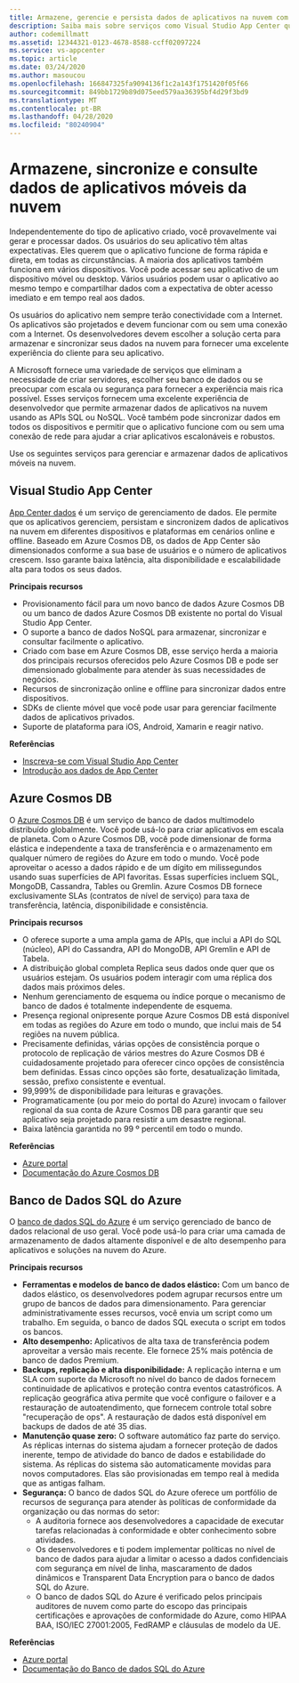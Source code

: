 ```yaml
---
title: Armazene, gerencie e persista dados de aplicativos na nuvem com Visual Studio App Center e serviços do Azure
description: Saiba mais sobre serviços como Visual Studio App Center que permitem armazenar, gerenciar e persistir dados de aplicativos móveis na nuvem.
author: codemillmatt
ms.assetid: 12344321-0123-4678-8588-ccff02097224
ms.service: vs-appcenter
ms.topic: article
ms.date: 03/24/2020
ms.author: masoucou
ms.openlocfilehash: 166847325fa9094136f1c2a143f1751420f05f66
ms.sourcegitcommit: 849bb1729b89d075eed579aa36395bf4d29f3bd9
ms.translationtype: MT
ms.contentlocale: pt-BR
ms.lasthandoff: 04/28/2020
ms.locfileid: "80240904"
---
```

# <a name="store-sync-and-query-mobile-application-data-from-the-cloud"></a>Armazene, sincronize e consulte dados de aplicativos móveis da nuvem
Independentemente do tipo de aplicativo criado, você provavelmente vai gerar e processar dados. Os usuários do seu aplicativo têm altas expectativas. Eles querem que o aplicativo funcione de forma rápida e direta, em todas as circunstâncias. A maioria dos aplicativos também funciona em vários dispositivos. Você pode acessar seu aplicativo de um dispositivo móvel ou desktop. Vários usuários podem usar o aplicativo ao mesmo tempo e compartilhar dados com a expectativa de obter acesso imediato e em tempo real aos dados.

Os usuários do aplicativo nem sempre terão conectividade com a Internet. Os aplicativos são projetados e devem funcionar com ou sem uma conexão com a Internet. Os desenvolvedores devem escolher a solução certa para armazenar e sincronizar seus dados na nuvem para fornecer uma excelente experiência do cliente para seu aplicativo.

A Microsoft fornece uma variedade de serviços que eliminam a necessidade de criar servidores, escolher seu banco de dados ou se preocupar com escala ou segurança para fornecer a experiência mais rica possível. Esses serviços fornecem uma excelente experiência de desenvolvedor que permite armazenar dados de aplicativos na nuvem usando as APIs SQL ou NoSQL. Você também pode sincronizar dados em todos os dispositivos e permitir que o aplicativo funcione com ou sem uma conexão de rede para ajudar a criar aplicativos escalonáveis e robustos.

Use os seguintes serviços para gerenciar e armazenar dados de aplicativos móveis na nuvem.

## <a name="visual-studio-app-center"></a>Visual Studio App Center
[App Center dados](/appcenter/data/) é um serviço de gerenciamento de dados. Ele permite que os aplicativos gerenciem, persistam e sincronizem dados de aplicativos na nuvem em diferentes dispositivos e plataformas em cenários online e offline. Baseado em Azure Cosmos DB, os dados de App Center são dimensionados conforme a sua base de usuários e o número de aplicativos crescem. Isso garante baixa latência, alta disponibilidade e escalabilidade alta para todos os seus dados.

**Principais recursos**
- Provisionamento fácil para um novo banco de dados Azure Cosmos DB ou um banco de dados Azure Cosmos DB existente no portal do Visual Studio App Center.
- O suporte a banco de dados NoSQL para armazenar, sincronizar e consultar facilmente o aplicativo.
- Criado com base em Azure Cosmos DB, esse serviço herda a maioria dos principais recursos oferecidos pelo Azure Cosmos DB e pode ser dimensionado globalmente para atender às suas necessidades de negócios.
- Recursos de sincronização online e offline para sincronizar dados entre dispositivos.
- SDKs de cliente móvel que você pode usar para gerenciar facilmente dados de aplicativos privados.
- Suporte de plataforma para iOS, Android, Xamarin e reagir nativo.

**Referências**
- [Inscreva-se com Visual Studio App Center](https://appcenter.ms/signup?utm_source=Mobile%20Development%20Docs&utm_medium=Azure&utm_campaign=New%20azure%20docs)
- [Introdução aos dados de App Center](/appcenter/data/getting-started)

## <a name="azure-cosmos-db"></a>Azure Cosmos DB
O [Azure Cosmos DB](https://azure.microsoft.com/services/cosmos-db/) é um serviço de banco de dados multimodelo distribuído globalmente. Você pode usá-lo para criar aplicativos em escala de planeta. Com o Azure Cosmos DB, você pode dimensionar de forma elástica e independente a taxa de transferência e o armazenamento em qualquer número de regiões do Azure em todo o mundo. Você pode aproveitar o acesso a dados rápido e de um dígito em milissegundos usando suas superfícies de API favoritas. Essas superfícies incluem SQL, MongoDB, Cassandra, Tables ou Gremlin. Azure Cosmos DB fornece exclusivamente SLAs (contratos de nível de serviço) para taxa de transferência, latência, disponibilidade e consistência.

**Principais recursos**
- O oferece suporte a uma ampla gama de APIs, que inclui a API do SQL (núcleo), API do Cassandra, API do MongoDB, API Gremlin e API de Tabela.
- A distribuição global completa Replica seus dados onde quer que os usuários estejam. Os usuários podem interagir com uma réplica dos dados mais próximos deles.
- Nenhum gerenciamento de esquema ou índice porque o mecanismo de banco de dados é totalmente independente de esquema.
- Presença regional onipresente porque Azure Cosmos DB está disponível em todas as regiões do Azure em todo o mundo, que inclui mais de 54 regiões na nuvem pública.
- Precisamente definidas, várias opções de consistência porque o protocolo de replicação de vários mestres do Azure Cosmos DB é cuidadosamente projetado para oferecer cinco opções de consistência bem definidas. Essas cinco opções são forte, desatualização limitada, sessão, prefixo consistente e eventual.
- 99,999% de disponibilidade para leituras e gravações.
- Programaticamente (ou por meio do portal do Azure) invocam o failover regional da sua conta de Azure Cosmos DB para garantir que seu aplicativo seja projetado para resistir a um desastre regional.
- Baixa latência garantida no 99 º percentil em todo o mundo.

**Referências**
- [Azure portal](https://portal.azure.com) 
- [Documentação do Azure Cosmos DB](/azure/cosmos-db/introduction)

## <a name="azure-sql-database"></a>Banco de Dados SQL do Azure
 O [banco de dados SQL do Azure](https://azure.microsoft.com/services/sql-database/) é um serviço gerenciado de banco de dados relacional de uso geral. Você pode usá-lo para criar uma camada de armazenamento de dados altamente disponível e de alto desempenho para aplicativos e soluções na nuvem do Azure.

**Principais recursos**
- **Ferramentas e modelos de banco de dados elástico:** Com um banco de dados elástico, os desenvolvedores podem agrupar recursos entre um grupo de bancos de dados para dimensionamento. Para gerenciar administrativamente esses recursos, você envia um script como um trabalho. Em seguida, o banco de dados SQL executa o script em todos os bancos.
- **Alto desempenho:** Aplicativos de alta taxa de transferência podem aproveitar a versão mais recente. Ele fornece 25% mais potência de banco de dados Premium.
- **Backups, replicação e alta disponibilidade:** A replicação interna e um SLA com suporte da Microsoft no nível do banco de dados fornecem continuidade de aplicativos e proteção contra eventos catastróficos. A replicação geográfica ativa permite que você configure o failover e a restauração de autoatendimento, que fornecem controle total sobre "recuperação de ops". A restauração de dados está disponível em backups de dados de até 35 dias.
- **Manutenção quase zero:** O software automático faz parte do serviço. As réplicas internas do sistema ajudam a fornecer proteção de dados inerente, tempo de atividade do banco de dados e estabilidade do sistema. As réplicas do sistema são automaticamente movidas para novos computadores. Elas são provisionadas em tempo real à medida que as antigas falham.
- **Segurança:** O banco de dados SQL do Azure oferece um portfólio de recursos de segurança para atender às políticas de conformidade da organização ou das normas do setor:
    - A auditoria fornece aos desenvolvedores a capacidade de executar tarefas relacionadas à conformidade e obter conhecimento sobre atividades.
    - Os desenvolvedores e ti podem implementar políticas no nível de banco de dados para ajudar a limitar o acesso a dados confidenciais com segurança em nível de linha, mascaramento de dados dinâmicos e Transparent Data Encryption para o banco de dados SQL do Azure.
    - O banco de dados SQL do Azure é verificado pelos principais auditores de nuvem como parte do escopo das principais certificações e aprovações de conformidade do Azure, como HIPAA BAA, ISO/IEC 27001:2005, FedRAMP e cláusulas de modelo da UE.

**Referências**
- [Azure portal](https://portal.azure.com) 
- [Documentação do Banco de dados SQL do Azure](/azure/sql-database/) 
